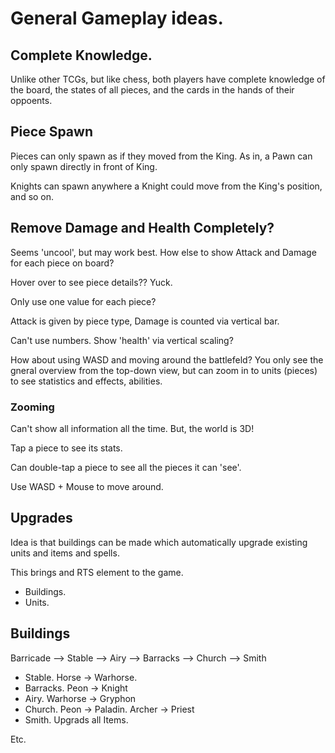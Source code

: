 # General Gameplay ideas.

## Complete Knowledge.

Unlike other TCGs, but like chess, both players have complete knowledge of the board, the states of all pieces, and the cards in the hands of their oppoents.

## Piece Spawn

Pieces can only spawn as if they moved from the King. As in, a Pawn can only spawn directly in front of King.

Knights can spawn anywhere a Knight could move from the King's position, and so on.

## Remove Damage and Health Completely?

Seems 'uncool', but may work best. How else to show Attack and Damage for each piece on board?

Hover over to see piece details?? Yuck.

Only use one value for each piece?

Attack is given by piece type, Damage is counted via vertical bar.

Can't use numbers. Show 'health' via vertical scaling?

How about using WASD and moving around the battlefeld? You only see the gneral overview from the top-down view, but can zoom in to units (pieces) to see statistics and effects, abilities. 

### Zooming

Can't show all information all the time. But, the world is 3D!

Tap a piece to see its stats.

Can double-tap a piece to see all the pieces it can 'see'.

Use WASD + Mouse to move around.


## Upgrades

Idea is that buildings can be made which automatically upgrade existing units and items and spells.

This brings and RTS element to the game.

* Buildings.
* Units.

## Buildings

Barricade   --> Stable
            --> Airy
            --> Barracks
            --> Church
            --> Smith

* Stable. Horse -> Warhorse.
* Barracks. Peon -> Knight
* Airy. Warhorse -> Gryphon
* Church. Peon -> Paladin. Archer -> Priest
* Smith. Upgrads all Items.

Etc.


